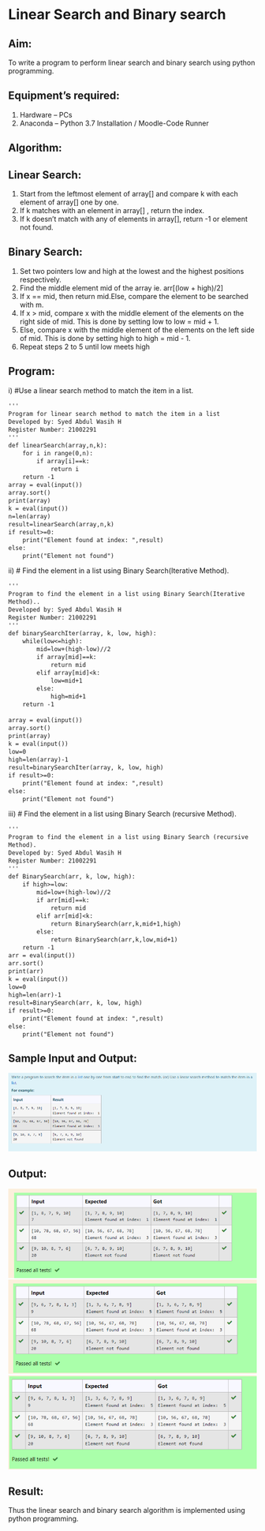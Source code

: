 # Linear Search and Binary search
## Aim:
To write a program to perform linear search and binary search using python programming.
## Equipment’s required:
1.	Hardware – PCs
2.	Anaconda – Python 3.7 Installation / Moodle-Code Runner
## Algorithm:
## Linear Search:
1.	Start from the leftmost element of array[] and compare k with each element of array[] one by one.
2.	If k matches with an element in array[] , return the index.
3.	If k doesn’t match with any of elements in array[], return -1 or element not found.
## Binary Search:
1.	Set two pointers low and high at the lowest and the highest positions respectively.
2.	Find the middle element mid of the array ie. arr[(low + high)/2]
3.	If x == mid, then return mid.Else, compare the element to be searched with m.
4.	If x > mid, compare x with the middle element of the elements on the right side of mid. This is done by setting low to low = mid + 1.
5.	Else, compare x with the middle element of the elements on the left side of mid. This is done by setting high to high = mid - 1.
6.	Repeat steps 2 to 5 until low meets high
## Program:
i)	#Use a linear search method to match the item in a list.
~~~
''' 
Program for linear search method to match the item in a list
Developed by: Syed Abdul Wasih H
Register Number: 21002291 
'''
def linearSearch(array,n,k):
    for i in range(0,n):
        if array[i]==k:
            return i
    return -1
array = eval(input())
array.sort()
print(array)
k = eval(input())
n=len(array)
result=linearSearch(array,n,k)
if result>=0:
    print("Element found at index: ",result)
else:
    print("Element not found")
~~~
ii)	# Find the element in a list using Binary Search(Iterative Method).
~~~
''' 
Program to find the element in a list using Binary Search(Iterative Method)..
Developed by: Syed Abdul Wasih H
Register Number: 21002291
'''
def binarySearchIter(array, k, low, high):
    while(low<=high):
        mid=low+(high-low)//2
        if array[mid]==k:
            return mid
        elif array[mid]<k:
            low=mid+1
        else:
            high=mid+1
    return -1
    
array = eval(input())
array.sort()
print(array)
k = eval(input())
low=0
high=len(array)-1
result=binarySearchIter(array, k, low, high)
if result>=0:
    print("Element found at index: ",result)
else:
    print("Element not found")
~~~
iii)	# Find the element in a list using Binary Search (recursive Method).
~~~
''' 
Program to find the element in a list using Binary Search (recursive Method).
Developed by: Syed Abdul Wasih H
Register Number: 21002291
'''
def BinarySearch(arr, k, low, high):
    if high>=low:
        mid=low+(high-low)//2
        if arr[mid]==k:
            return mid
        elif arr[mid]<k:
            return BinarySearch(arr,k,mid+1,high)
        else:
            return BinarySearch(arr,k,low,mid+1)
    return -1
arr = eval(input())
arr.sort()
print(arr)
k = eval(input()) 
low=0
high=len(arr)-1
result=BinarySearch(arr, k, low, high)
if result>=0:
    print("Element found at index: ",result)
else:
    print("Element not found")
~~~

## Sample Input and Output:
![output](./img/Sample.png)
## Output:

![output](./img/1.png)
![output](./img/2.png)
![output](./img/3.png)
## Result:
Thus the linear search and binary search algorithm is implemented using python programming.
